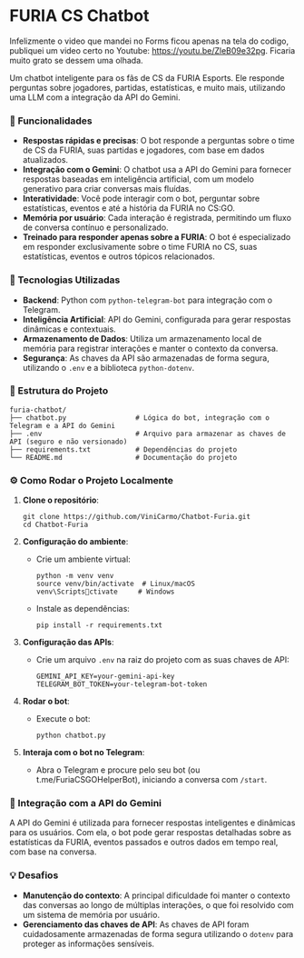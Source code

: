 
# FURIA CS Chatbot

Infelizmente o video que mandei no Forms ficou apenas na tela do codigo, publiquei um video certo no Youtube: https://youtu.be/ZleB09e32pg.
Ficaria muito grato se dessem uma olhada.

Um chatbot inteligente para os fãs de CS da FURIA Esports. Ele responde perguntas sobre jogadores, partidas, estatísticas, e muito mais, utilizando uma LLM com a integração da API do Gemini.

### 🚀 Funcionalidades
- **Respostas rápidas e precisas**: O bot responde a perguntas sobre o time de CS da FURIA, suas partidas e jogadores, com base em dados atualizados.
- **Integração com o Gemini**: O chatbot usa a API do Gemini para fornecer respostas baseadas em inteligência artificial, com um modelo generativo para criar conversas mais fluídas.
- **Interatividade**: Você pode interagir com o bot, perguntar sobre estatísticas, eventos e até a história da FURIA no CS:GO.
- **Memória por usuário**: Cada interação é registrada, permitindo um fluxo de conversa contínuo e personalizado.
- **Treinado para responder apenas sobre a FURIA**: O bot é especializado em responder exclusivamente sobre o time FURIA no CS, suas estatísticas, eventos e outros tópicos relacionados.

### 🧠 Tecnologias Utilizadas
- **Backend**: Python com `python-telegram-bot` para integração com o Telegram.
- **Inteligência Artificial**: API do Gemini, configurada para gerar respostas dinâmicas e contextuais.
- **Armazenamento de Dados**: Utiliza um armazenamento local de memória para registrar interações e manter o contexto da conversa.
- **Segurança**: As chaves da API são armazenadas de forma segura, utilizando o `.env` e a biblioteca `python-dotenv`.

### 📁 Estrutura do Projeto
```
furia-chatbot/
├── chatbot.py                 # Lógica do bot, integração com o Telegram e a API do Gemini
├── .env                       # Arquivo para armazenar as chaves de API (seguro e não versionado)
├── requirements.txt           # Dependências do projeto
└── README.md                  # Documentação do projeto
```

### ⚙️ Como Rodar o Projeto Localmente

1. **Clone o repositório**:
   ```
   git clone https://github.com/ViniCarmo/Chatbot-Furia.git
   cd Chatbot-Furia
   ```

2. **Configuração do ambiente**:
   - Crie um ambiente virtual:
     ```
     python -m venv venv
     source venv/bin/activate  # Linux/macOS
     venv\Scriptsctivate     # Windows
     ```

   - Instale as dependências:
     ```
     pip install -r requirements.txt
     ```

3. **Configuração das APIs**:
   - Crie um arquivo `.env` na raiz do projeto com as suas chaves de API:
     ```
     GEMINI_API_KEY=your-gemini-api-key
     TELEGRAM_BOT_TOKEN=your-telegram-bot-token
     ```

4. **Rodar o bot**:
   - Execute o bot:
     ```
     python chatbot.py
     ```

5. **Interaja com o bot no Telegram**:
   - Abra o Telegram e procure pelo seu bot (ou t.me/FuriaCSGOHelperBot), iniciando a conversa com `/start`.

### 🧩 Integração com a API do Gemini
A API do Gemini é utilizada para fornecer respostas inteligentes e dinâmicas para os usuários. Com ela, o bot pode gerar respostas detalhadas sobre as estatísticas da FURIA, eventos passados e outros dados em tempo real, com base na conversa.

### 💡 Desafios
- **Manutenção do contexto**: A principal dificuldade foi manter o contexto das conversas ao longo de múltiplas interações, o que foi resolvido com um sistema de memória por usuário.
- **Gerenciamento das chaves de API**: As chaves de API foram cuidadosamente armazenadas de forma segura utilizando o `dotenv` para proteger as informações sensíveis.
